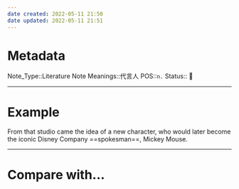 ```yaml
---
date created: 2022-05-11 21:50
date updated: 2022-05-11 21:51
---
```


# Metadata

Note_Type::Literature Note
Meanings::代言人
POS::`n.`
Status:: 👶

---

# Example

From that studio came the idea of a new character, who would later become the iconic Disney Company ==spokesman==, Mickey Mouse.

---

# Compare with...
